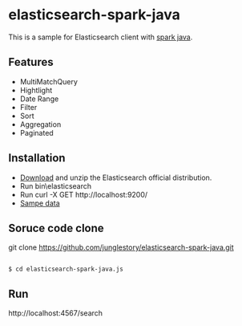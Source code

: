 # elasticsearch-spark-java
This is a sample for Elasticsearch client with [spark java](http://sparkjava.com).

## Features
* MultiMatchQuery
* Hightlight
* Date Range
* Filter
* Sort
* Aggregation
* Paginated

## Installation
* [Download](https://www.elastic.co/downloads/elasticsearch) and unzip the Elasticsearch official distribution.
* Run bin\elasticsearch
* Run curl -X GET http://localhost:9200/
* [Sampe data](https://github.com/junglestory/scrape_blog_crawler)

## Soruce code clone
git clone https://github.com/junglestory/elasticsearch-spark-java.git
<pre><code>
$ cd elasticsearch-spark-java.js
</code></pre>

## Run
http://localhost:4567/search
